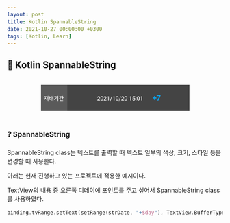 ```yaml
---
layout: post
title: Kotlin SpannableString
date: 2021-10-27 00:00:00 +0300
tags: [Kotlin, Learn]
---
```


## 💙️ Kotlin SpannableString

<br>
<center><img src="/assets/img/kotlin/kotlin_textview.png" alt="Drawing"/></center>
<br>

### ❓ SpannableString

SpannableString class는 텍스트를 출력할 때 텍스트 일부의 색상, 크기, 스타일 등을 변경할 때 사용한다.

아래는 현재 진행하고 있는 프로젝트에 적용한 예시이다.

TextView의 내용 중 오른쪽 디데이에 포인트를 주고 싶어서 SpannableString class를 사용하였다.

<script src="https://gist.github.com/boookk/ccd17b48f85bb00ace20f59a9ce0bd24.js"></script>

```kotlin
binding.tvRange.setText(setRange(strDate, "+$day"), TextView.BufferType.SPANNABLE)
```
